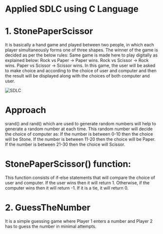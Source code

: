 # Applied SDLC using C Language
# 1. StonePaperScissor 
  It is basically a hand game and played between two people, in which each player simultaneously forms one of three shapes. The winner of the game is decided as per the below rules:
  Same game is made here to play digitally as explained below:
  Rock vs Paper -> Paper wins. Rock vs Scissor -> Rock wins. Paper vs Scissor -> Scissor wins. In this game, the user will be asked to make choice and according to the choice of     user and computer and then the result will be displayed along with the choices of both computer and user.
  
  ![SDLC](https://user-images.githubusercontent.com/75445117/114940896-11589880-9e60-11eb-9876-fb0a3f40631f.png)

# Approach
  srand() and rand() which are used to generate random numbers will help to generate a random number at each time. This random number will decide the choice of computer as: If the   number is between 0-10 then the choice will be Stone. If the number is between 11-20 then the choice will be Paper. If the number is between 21-30 then the choice will Scissor.
 
# StonePaperScissor() function:
  This function consists of if-else statements that will compare the choice of user and computer. If the user wins then it will return 1. Otherwise, if the computer wins then it     will return -1. If it is a tie, it will return 0.

# 2. GuessTheNumber
  It is a simple guessing game where Player 1 enters a number and Player 2 has to guess the number in minimal attempts.
